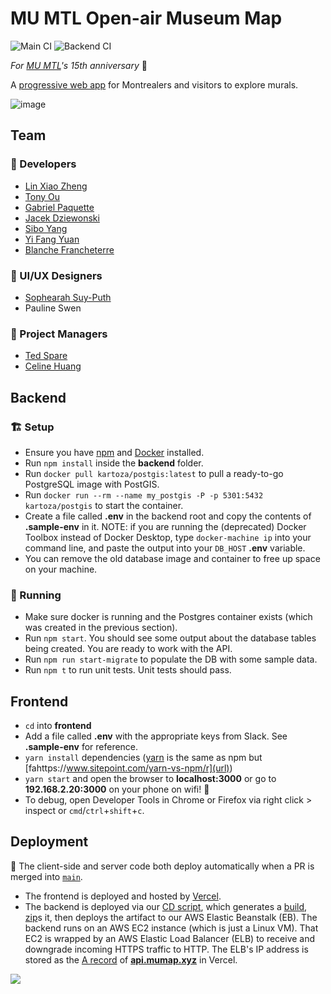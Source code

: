 # MU MTL Open-air Museum Map

![Main CI](https://github.com/hack4impact-mcgill/mu-map/actions/workflows/main.yml/badge.svg)
![Backend CI](https://github.com/hack4impact-mcgill/mu-map/actions/workflows/deploy_backend.yml/badge.svg)

_For [MU MTL](https://mumtl.org/)'s 15th anniversary_ 🎉

A [progressive web app](https://web.dev/progressive-web-apps/) for Montrealers and visitors to explore murals.

![image](https://user-images.githubusercontent.com/36117635/113964769-2c8d2d80-97fa-11eb-96c7-86b2e8714c5c.png)

## Team

### 🎹 Developers
- [Lin Xiao Zheng](https://github.com/zhenglinxiao)
- [Tony Ou](https://github.com/Tony9984)
- [Gabriel Paquette](https://github.com/Gabriel-Paquette)
- [Jacek Dziewonski](https://github.com/JDziewonski98)
- [Sibo Yang](https://github.com/SiboYang)
- [Yi Fang Yuan](https://github.com/yi-fang-yuan)
- [Blanche Francheterre](https://github.com/BlancheFrancheterre)

### 🎨 UI/UX Designers
- [Sophearah Suy-Puth](https://github.com/sophearahsp)
- Pauline Swen

### 🎤 Project Managers
- [Ted Spare](https://github.com/tedspare)
- [Celine Huang](https://github.com/celinehuang)

## Backend

### 🏗️ Setup
- Ensure you have [npm](https://www.npmjs.com/get-npm) and [Docker](https://www.docker.com/products/docker-desktop) installed.
- Run `npm install` inside the **backend** folder.
- Run `docker pull kartoza/postgis:latest` to pull a ready-to-go PostgreSQL image with PostGIS.
- Run `docker run --rm --name my_postgis -P -p 5301:5432 kartoza/postgis` to start the container.
- Create a file called **.env** in the backend root and copy the contents of **.sample-env** in it. NOTE: if you are running the (deprecated) Docker
Toolbox instead of Docker Desktop, type `docker-machine ip` into your command line, and paste the output into your `DB_HOST` **.env** variable.
- You can remove the old database image and container to free up space on your machine.

### 🏃 Running
- Make sure docker is running and the Postgres container exists (which was created in the previous section).
- Run `npm start`. You should see some output about the database tables being created. You are ready to work with the API.
- Run `npm run start-migrate` to populate the DB with some sample data.
- Run `npm t` to run unit tests. Unit tests should pass.

## Frontend

- `cd` into **frontend**
- Add a file called **.env** with the appropriate keys from Slack. See **.sample-env** for reference.
- `yarn install` dependencies ([yarn](https://classic.yarnpkg.com/en/docs/install/#mac-stable) is the same as npm but [fahttps://www.sitepoint.com/yarn-vs-npm/r](url))
- `yarn start` and open the browser to **localhost:3000** or go to **192.168.2.20:3000** on your phone on wifi! 📱
- To debug, open Developer Tools in Chrome or Firefox via right click > inspect or `cmd`/`ctrl`+`shift`+`c`.

## Deployment

🚀 The client-side and server code both deploy automatically when a PR is merged into [`main`](https://github.com/hack4impact-mcgill/mu-map).
- The frontend is deployed and hosted by [Vercel](https://vercel.com/).
- The backend is deployed via our [CD script](https://github.com/hack4impact-mcgill/mu-map/blob/main/.github/workflows/deploy_backend.yml), which generates a [build](https://create-react-app.dev/docs/production-build/), [zip](https://en.wikipedia.org/wiki/ZIP_(file_format))s it, then deploys the artifact to our AWS Elastic Beanstalk (EB). The backend runs on an AWS EC2 instance (which is just a Linux VM). That EC2 is wrapped by an AWS Elastic Load Balancer (ELB) to receive and downgrade incoming HTTPS traffic to HTTP. The ELB's IP address is stored as the [A record](https://support.dnsimple.com/articles/a-record/) of **[api.mumap.xyz](https://api.mumap.xyz/artist)** in Vercel.

[<img src="https://www.datocms-assets.com/31049/1618983297-powered-by-vercel.svg">](https://vercel.com?utm_source=mumap&utm_campaign=oss)
